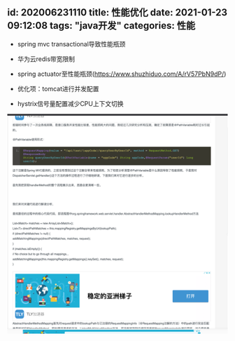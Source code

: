 id: 202006231110
title: 性能优化
date: 2021-01-23 09:12:08
tags: "java开发"
categories: 性能
---------

* spring mvc transactional导致性能瓶颈

* 华为云redis带宽限制

* spring actuator至性能瓶颈(https://www.shuzhiduo.com/A/rV57PbN9dP/)

* 优化项：tomcat进行并发配置

* hystrix信号量配置减少CPU上下文切换

![img.png](img.png)